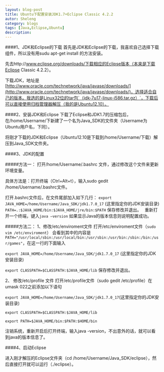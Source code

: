 ```yaml
---
layout: blog-post
title: Ubuntu下配置安装JDK1.7+Eclipse Classic 4.2.2
autor: Sheleng
category: blogs
tags: [Java,Eclipse,Ubuntu]
description: 
---
```


####1、JDK和Eclipse的下载
首先是JDK和Eclipse的下载，我喜欢自己选择下载组件，所以没有用sudu apt-get install 的方法安装。

先去http://www.eclipse.org/downloads/下载相应的Eclipse版本（本来是下载Eclipse Classic 4.2.2）。

下载JDK，地址是[http://www.oracle.com/technetwork/java/javase/downloads/](http://www.oracle.com/technetwork/java/javase/downloads/)，选择适合自己的版本。我选的是Linux32位的tar包`（jdk-7u17-linux-i586.tar.gz）`，下载后可以直接使用归档管理器解压（我的是Ubuntu12.10）。

####2、安装JDK和Eclipse
下载了Eclipse和JDK1.7的压缩包后，在/home/Username/下新建了一个名为Java_SDK的文件夹（Username为Ubuntu用户名，下同）。

将刚才下载的JDK和Eclipse（Ubuntu12.10是下载到/home/Username/下载）解压到Java_SDK文件夹。


####3、JDK的配置

#####方法一：
打开/home/Username/.bashrc 文件，通过修改这个文件来更新环境变量。

具体方法是：打开终端（Ctrl+Alt+t），输入sudo gedit /home/Username/.bashrc文件。
        
打开.bashrc文件后，在文件尾部加入如下几行：
`export JAVA_HOME=/home/Username/Java_SDK/jdk1.7.0_17` (这里指定你的JDK安装目录)
`PATH=.:$JAVA_HOME/bin:$JAVA_HOME/jre/bin:$PATH`
保存修改并退出。　
重新打开一个终端，键入`java –version` 如果显示Java的版本信息则说明配置成功。

#####方法二：
1、修改/etc/enviroment文件
打开/etc/enviroment文件（`sudo vim /etc/enviroment`）
会看到其中的内容是
`PATH="/usr/local/sbin:/usr/local/bin:/usr/sbin:/usr/bin:/sbin:/bin:/usr/games"`，在这一行的下面输入

`export JAVA_HOME=/home/Username/Java_SDK/jdk1.7.0_17` (这里指定你的JDK安装目录)

`export CLASSPATH=$CLASSPATH:$JAVA_HOME/lib`
保存修改并退出。
　

2、 修改/etc/profile 文件
打开/etc/profile文件（sudo gedit /etc/profile）在umask 022之前添加以下语句

`export JAVA_HOME=/home/Username/Java_SDK/jdk1.7.0_17`(这里指定你的JDK安装目录)

`export CLASSPATH=$CLASSPATH:$JAVA_HOME/lib`

`export PATH=$JAVA_HOME/bin:$PATH:$HOME/bin`

注销系统，重新开启后打开终端，输入java -version，不出意外的话，就可以看到java的版本信息了。

####4、启动Eclipse

进入刚才解压的Eclipse文件夹（cd  /home/Username/Java_SDK/eclipse），然后直接打开就可以运行（./eclipse）。
